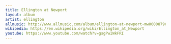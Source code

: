 ```yaml
---
title: Ellington at Newport
layout: album
artist: ellington
allmusic: http://www.allmusic.com/album/ellington-at-newport-mw0000879617
wikipedia: https://en.wikipedia.org/wiki/Ellington_at_Newport
youtube: https://www.youtube.com/watch?v=gsgPwIWkFRI
---
```

